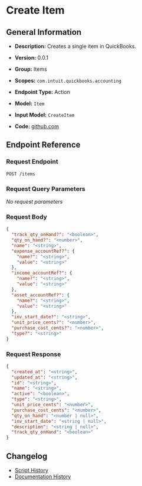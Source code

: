 <!-- BEGIN GENERATED CONTENT -->
# Create Item

## General Information

- **Description:** Creates a single item in QuickBooks.

- **Version:** 0.0.1
- **Group:** Items
- **Scopes:** `com.intuit.quickbooks.accounting`
- **Endpoint Type:** Action
- **Model:** `Item`
- **Input Model:** `CreateItem`
- **Code:** [github.com](https://github.com/NangoHQ/integration-templates/tree/main/integrations/quickbooks/actions/create-item.ts)


## Endpoint Reference

### Request Endpoint

`POST /items`

### Request Query Parameters

_No request parameters_

### Request Body

```json
{
  "track_qty_onHand?": "<boolean>",
  "qty_on_hand?": "<number>",
  "name": "<string>",
  "expense_accountRef?": {
    "name?": "<string>",
    "value": "<string>"
  },
  "income_accountRef?": {
    "name?": "<string>",
    "value": "<string>"
  },
  "asset_accountRef?": {
    "name?": "<string>",
    "value": "<string>"
  },
  "inv_start_date?": "<string>",
  "unit_price_cents?": "<number>",
  "purchase_cost_cents?": "<number>",
  "type?": "<string>"
}
```

### Request Response

```json
{
  "created_at": "<string>",
  "updated_at": "<string>",
  "id": "<string>",
  "name": "<string>",
  "active": "<boolean>",
  "type": "<string>",
  "unit_price_cents": "<number>",
  "purchase_cost_cents": "<number>",
  "qty_on_hand": "<number | null>",
  "inv_start_date": "<string | null>",
  "description": "<string | null>",
  "track_qty_onHand": "<boolean>"
}
```

## Changelog

- [Script History](https://github.com/NangoHQ/integration-templates/commits/main/integrations/quickbooks/actions/create-item.ts)
- [Documentation History](https://github.com/NangoHQ/integration-templates/commits/main/integrations/quickbooks/actions/create-item.md)

<!-- END  GENERATED CONTENT -->


